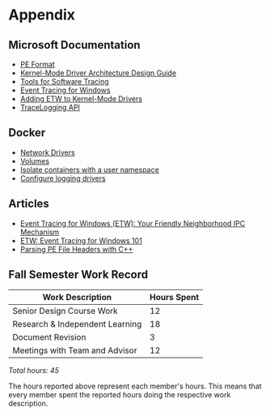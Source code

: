 # Appendix

## Microsoft Documentation
- [PE Format](https://learn.microsoft.com/en-us/windows/win32/debug/pe-format)
- [Kernel-Mode Driver Architecture Design Guide](https://learn.microsoft.com/en-us/windows-hardware/drivers/kernel/)
- [Tools for Software Tracing](https://learn.microsoft.com/en-us/windows-hardware/drivers/devtest/tools-for-software-tracing)
- [Event Tracing for Windows](https://learn.microsoft.com/en-us/windows-hardware/drivers/devtest/event-tracing-for-windows--etw-)
- [Adding ETW to Kernel-Mode Drivers](https://learn.microsoft.com/en-us/windows-hardware/drivers/devtest/adding-event-tracing-to-kernel-mode-drivers)
- [TraceLogging API](https://learn.microsoft.com/en-us/windows-hardware/drivers/devtest/tracelogging-api)

## Docker
- [Network Drivers](https://docs.docker.com/engine/network/drivers/)
- [Volumes](https://docs.docker.com/engine/storage/volumes/)
- [Isolate containers with a user namespace](https://docs.docker.com/engine/security/userns-remap/)
- [Configure logging drivers](https://docs.docker.com/engine/logging/configure/)

## Articles
- [Event Tracing for Windows (ETW): Your Friendly Neighborhood IPC Mechanism](https://www.preludesecurity.com/blog/event-tracing-for-windows-etw-your-friendly-neighborhood-ipc-mechanism)
- [ETW: Event Tracing for Windows 101](https://www.ired.team/miscellaneous-reversing-forensics/windows-kernel-internals/etw-event-tracing-for-windows-101)
- [Parsing PE File Headers with C++](https://www.ired.team/miscellaneous-reversing-forensics/windows-kernel-internals/pe-file-header-parser-in-c++)

## Fall Semester Work Record
| Work Description | Hours Spent |
|-|-|
| Senior Design Course Work | 12 |
| Research & Independent Learning | 18 |
| Document Revision | 3 |
| Meetings with Team and Advisor | 12 |

*Total hours: 45*

The hours reported above represent each member's hours. This means that every member spent the reported hours doing the respective work description.